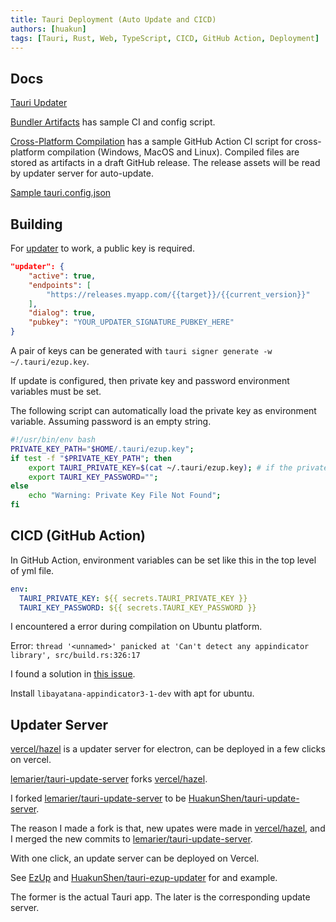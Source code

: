 ```yaml
---
title: Tauri Deployment (Auto Update and CICD)
authors: [huakun]
tags: [Tauri, Rust, Web, TypeScript, CICD, GitHub Action, Deployment]
---
```


## Docs

[Tauri Updater](https://tauri.app/zh-cn/v1/guides/distribution/updater/)

[Bundler Artifacts](https://tauri.app/v1/guides/distribution/updater/#bundler-artifacts) has sample CI and config script.

[Cross-Platform Compilation](https://tauri.app/v1/guides/building/cross-platform) has a sample GitHub Action CI script for cross-platform compilation (Windows, MacOS and Linux). Compiled files are stored as artifacts in a draft GitHub release. The release assets will be read by updater server for auto-update.

[Sample tauri.config.json](https://github.com/tauri-apps/tauri/blob/5b6c7bb6ee3661f5a42917ce04a89d94f905c949/examples/updater/src-tauri/tauri.conf.json#L52)

## Building

For [updater](https://tauri.app/zh-cn/v1/guides/distribution/updater/) to work, a public key is required.

```json title="tauri.config.json"
"updater": {
    "active": true,
    "endpoints": [
        "https://releases.myapp.com/{{target}}/{{current_version}}"
    ],
    "dialog": true,
    "pubkey": "YOUR_UPDATER_SIGNATURE_PUBKEY_HERE"
}
```

A pair of keys can be generated with `tauri signer generate -w ~/.tauri/ezup.key`.

If update is configured, then private key and password environment variables must be set.

The following script can automatically load the private key as environment variable. Assuming password is an empty string.

```bash
#!/usr/bin/env bash
PRIVATE_KEY_PATH="$HOME/.tauri/ezup.key";
if test -f "$PRIVATE_KEY_PATH"; then
    export TAURI_PRIVATE_KEY=$(cat ~/.tauri/ezup.key); # if the private key is stored on disk
    export TAURI_KEY_PASSWORD="";
else
    echo "Warning: Private Key File Not Found";
fi
```

## CICD (GitHub Action)

In GitHub Action, environment variables can be set like this in the top level of yml file.

```yml
env:
  TAURI_PRIVATE_KEY: ${{ secrets.TAURI_PRIVATE_KEY }}
  TAURI_KEY_PASSWORD: ${{ secrets.TAURI_KEY_PASSWORD }}
```

I encountered a error during compilation on Ubuntu platform.

Error: `thread '<unnamed>' panicked at 'Can't detect any appindicator library', src/build.rs:326:17`

I found a solution in [this issue](https://github.com/tauri-apps/tauri/issues/5175).

Install `libayatana-appindicator3-1-dev` with apt for ubuntu.

## Updater Server

[vercel/hazel](https://github.com/vercel/hazel) is a updater server for electron, can be deployed in a few clicks on vercel.

[lemarier/tauri-update-server](https://github.com/lemarier/tauri-update-server) forks [vercel/hazel](https://github.com/vercel/hazel).

I forked [lemarier/tauri-update-server](https://github.com/lemarier/tauri-update-server) to be [HuakunShen/tauri-update-server](https://github.com/HuakunShen/tauri-update-server).

The reason I made a fork is that, new upates were made in [vercel/hazel](https://github.com/vercel/hazel), and I merged the new commits to [lemarier/tauri-update-server](https://github.com/lemarier/tauri-update-server).

With one click, an update server can be deployed on Vercel.

See [EzUp](https://github.com/HuakunShen/ezup/) and [HuakunShen/tauri-ezup-updater](https://github.com/HuakunShen/tauri-ezup-updater) for and example.

The former is the actual Tauri app. The later is the corresponding update server.
